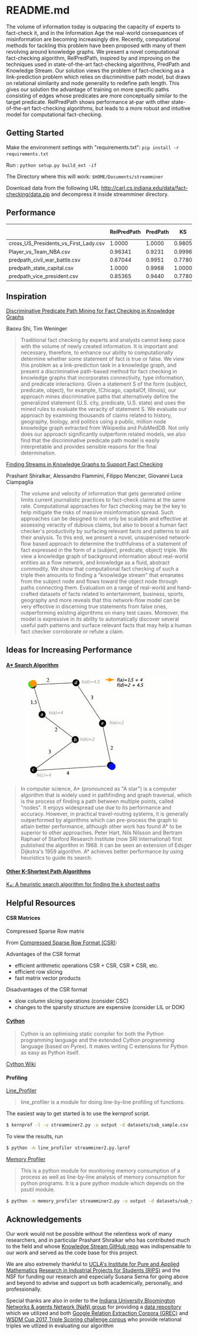 # README.md

The volume of information today is outpacing the capacity of experts to fact-check it, and in the Information Age the real-world consequences of misinformation are becoming increasingly dire. Recently, computational methods for tackling this problem have been proposed with many of them revolving around knowledge graphs. We present a novel computational fact-checking algorithm, RelPredPath, inspired by and improving on the techniques used in state-of-the-art fact-checking algorithms, PredPath and Knowledge Stream. Our solution views the problem of fact-checking as a link-prediction problem which relies on discriminitive path model, but draws on relational similarity and node generality to redefine path length. This gives our solution the advantage of training on more specific paths consisting of edges whose predicates are more conceptually similar to the target predicate. RelPredPath shows performance at-par with other state-of-the-art fact-checking algorithms, but leads to a more robust and intuitive model for computational fact-checking.

## Getting Started

Make the environment settings with "requirements.txt": `pip install -r requirements.txt`  

Run : `python setup.py build_ext -if`

The Directory where this will work: `$HOME/Documents/streamminer`

Download data from the following URL http://carl.cs.indiana.edu/data/fact-checking/data.zip and decompress it inside streamminer directory.

## Performance

|                                       | RelPredPath | PredPath | KS     | KL-REL |
|---------------------------------------|-------------|----------|--------|--------|
| cross_US_Presidents_vs_First_Lady.csv | 1.0000      | 1.0000   | 0.9805 | 0.9832 |
| Player_vs_Team_NBA.csv                | 0.96341     | 0.9231   | 0.9996 | 0.9994 |
| predpath_civil_war_battle.csv         | 0.67044     | 0.9951   | 0.7780 | 0.8634 |
| predpath_state_capital.csv            | 1.0000      | 0.9968   | 1.0000 | 1.0000 |
| predpath_vice_president.csv           | 0.85365     | 0.9440   | 0.7780 | 0.8729 |


## Inspiration

[Discriminative Predicate Path Mining for Fact Checking in Knowledge Graphs](https://arxiv.org/abs/1510.05911)

Baoxu Shi, Tim Weninger

> Traditional fact checking by experts and analysts cannot keep pace with the volume of newly created information. It is important and necessary, therefore, to enhance our ability to computationally determine whether some statement of fact is true or false. We view this problem as a link-prediction task in a knowledge graph, and present a discriminative path-based method for fact checking in knowledge graphs that incorporates connectivity, type information, and predicate interactions. Given a statement S of the form (subject, predicate, object), for example, (Chicago, capitalOf, Illinois), our approach mines discriminative paths that alternatively define the generalized statement (U.S. city, predicate, U.S. state) and uses the mined rules to evaluate the veracity of statement S. We evaluate our approach by examining thousands of claims related to history, geography, biology, and politics using a public, million node knowledge graph extracted from Wikipedia and PubMedDB. Not only does our approach significantly outperform related models, we also find that the discriminative predicate path model is easily interpretable and provides sensible reasons for the final determination.

[Finding Streams in Knowledge Graphs to Support Fact Checking](https://arxiv.org/abs/1708.07239)

Prashant Shiralkar, Alessandro Flammini, Filippo Menczer, Giovanni Luca Ciampaglia

> The volume and velocity of information that gets generated online limits current journalistic practices to fact-check claims at the same rate. Computational approaches for fact checking may be the key to help mitigate the risks of massive misinformation spread. Such approaches can be designed to not only be scalable and effective at assessing veracity of dubious claims, but also to boost a human fact checker's productivity by surfacing relevant facts and patterns to aid their analysis. To this end, we present a novel, unsupervised network-flow based approach to determine the truthfulness of a statement of fact expressed in the form of a (subject, predicate, object) triple. We view a knowledge graph of background information about real-world entities as a flow network, and knowledge as a fluid, abstract commodity. We show that computational fact checking of such a triple then amounts to finding a "knowledge stream" that emanates from the subject node and flows toward the object node through paths connecting them. Evaluation on a range of real-world and hand-crafted datasets of facts related to entertainment, business, sports, geography and more reveals that this network-flow model can be very effective in discerning true statements from false ones, outperforming existing algorithms on many test cases. Moreover, the model is expressive in its ability to automatically discover several useful path patterns and surface relevant facts that may help a human fact checker corroborate or refute a claim.

## Ideas for Increasing Performance

#### [A* Search Algorithm](https://en.wikipedia.org/wiki/A*_search_algorithm)

<center><img src="img/AstarExampleEn.gif"></center>

> In computer science, A* (pronounced as "A star") is a computer algorithm that is widely used in pathfinding and graph traversal, which is the process of finding a path between multiple points, called "nodes". It enjoys widespread use due to its performance and accuracy. However, in practical travel-routing systems, it is generally outperformed by algorithms which can pre-process the graph to attain better performance, although other work has found A* to be superior to other approaches. Peter Hart, Nils Nilsson and Bertram Raphael of Stanford Research Institute (now SRI International) first published the algorithm in 1968. It can be seen an extension of Edsger Dijkstra's 1959 algorithm. A* achieves better performance by using heuristics to guide its search.

#### [Other K-Shortest Path Algorithms](https://en.wikipedia.org/wiki/K_shortest_path_routing)

[K⁎: A heuristic search algorithm for finding the k shortest paths](https://www.sciencedirect.com/science/article/pii/S0004370211000865?via%3Dihub)

## Helpful Resources

#### CSR Matrices

Compressed Sparse Row matrix

From [Compressed Sparse Row Format (CSR)](https://www.scipy-lectures.org/advanced/scipy_sparse/csr_matrix.html):

Advantages of the CSR format
* efficient arithmetic operations CSR + CSR, CSR * CSR, etc.
* efficient row slicing
* fast matrix vector products

Disadvantages of the CSR format
* slow column slicing operations (consider CSC)
* changes to the sparsity structure are expensive (consider LIL or DOK)

#### [Cython](http://cython.org/)

> Cython is an optimising static compiler for both the Python programming language and the extended Cython programming language (based on Pyrex). It makes writing C extensions for Python as easy as Python itself.

[Cython Wiki](https://github.com/cython/cython/wiki)

#### Profiling

[Line_Profiler](https://github.com/rkern/line_profiler)

> line_profiler is a module for doing line-by-line profiling of functions.

The easiest way to get started is to use the kernprof script.

```bash
$ kernprof -l -v streamminer2.py -o output -d datasets/sub_sample.csv -m sm
```

To view the results, run
```bash
$ python -m line_profiler streamminer2.py.lprof
```

[Memory Profiler](https://pypi.org/project/memory_profiler/)

> This is a python module for monitoring memory consumption of a process as well as line-by-line analysis of memory consumption for python programs. It is a pure python module which depends on the psutil module.

```bash
$ python -m memory_profiler streamminer2.py -o output -d datasets/sub_sample.csv -m sm
```

## Acknowledgements

Our work would not be possible without the relentless work of many researchers, and in particular Prashant Shiralkar who has contributed much to the field and whose [Knowledge Stream GitHub repo](https://github.com/shiralkarprashant/knowledgestream) was indispensable to our work and served as the code base for this project.

We are also extremely thankful to [UCLA's Institute for Pure and Applied Mathematics](http://www.ipam.ucla.edu/) [Research in Industrial Projects for Students (RIPS)](https://www.ipam.ucla.edu/programs/student-research-programs/research-in-industrial-projects-for-students-rips-2018/) and the NSF for funding our research and especially Susana Serna for going above and beyond to advise and support us both academically, personally, and professionally.

Special thanks are also in order to the [Indiana University Bloomington Networks & agents Network (NaN) group](http://cnets.indiana.edu/groups/nan/) for providing a [data repository](http://carl.cs.indiana.edu/data/) which we utilized and both [Google Relation Extraction Corpora (GREC)](https://ai.googleblog.com/2013/04/50000-lessons-on-how-to-read-relation.html) and [WSDM Cup 2017 Triple Scoring challenge corpus](https://www.wsdm-cup-2017.org/triple-scoring.html) who provide relational triples we utlized in evaluating our algorithm

```
